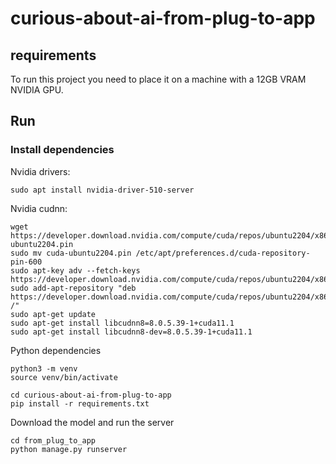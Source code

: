 # curious-about-ai-from-plug-to-app

## requirements
To run this project you need to place it on a machine with a 12GB VRAM NVIDIA GPU.

## Run

### Install dependencies

Nvidia drivers:
```
sudo apt install nvidia-driver-510-server
```

Nvidia cudnn:
```
wget https://developer.download.nvidia.com/compute/cuda/repos/ubuntu2204/x86_64/cuda-ubuntu2204.pin
sudo mv cuda-ubuntu2204.pin /etc/apt/preferences.d/cuda-repository-pin-600
sudo apt-key adv --fetch-keys https://developer.download.nvidia.com/compute/cuda/repos/ubuntu2204/x86_64/3bf863cc.pub
sudo add-apt-repository "deb https://developer.download.nvidia.com/compute/cuda/repos/ubuntu2204/x86_64/ /"
sudo apt-get update
sudo apt-get install libcudnn8=8.0.5.39-1+cuda11.1
sudo apt-get install libcudnn8-dev=8.0.5.39-1+cuda11.1
```

Python dependencies
```
python3 -m venv
source venv/bin/activate

cd curious-about-ai-from-plug-to-app
pip install -r requirements.txt
```

Download the model and run the server
```
cd from_plug_to_app
python manage.py runserver
```